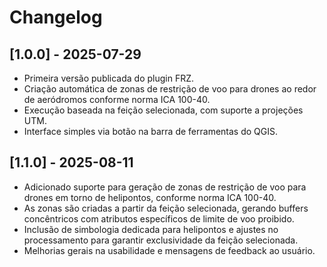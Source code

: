 # Changelog

## [1.0.0] - 2025-07-29
- Primeira versão publicada do plugin FRZ.
- Criação automática de zonas de restrição de voo para drones ao redor de aeródromos conforme norma ICA 100-40.
- Execução baseada na feição selecionada, com suporte a projeções UTM.
- Interface simples via botão na barra de ferramentas do QGIS.

## [1.1.0] - 2025-08-11
- Adicionado suporte para geração de zonas de restrição de voo para drones em torno de helipontos, conforme norma ICA 100-40.
- As zonas são criadas a partir da feição selecionada, gerando buffers concêntricos com atributos específicos de limite de voo proibido.
- Inclusão de simbologia dedicada para helipontos e ajustes no processamento para garantir exclusividade da feição selecionada.
- Melhorias gerais na usabilidade e mensagens de feedback ao usuário.
